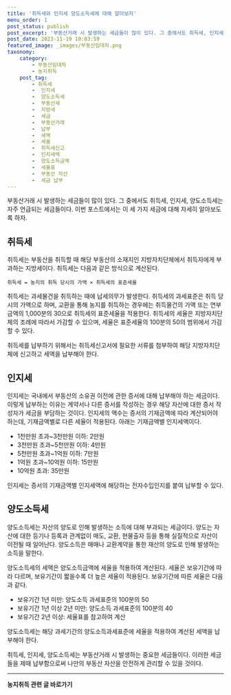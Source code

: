```yaml
---
title: '취득세와 인지세 양도소득세에 대해 알아보자'
menu_order: 1
post_status: publish
post_excerpt: '부동산거래 시 발생하는 세금들이 많이 있다. 그 중에서도 취득세, 인지세, 양도소득세는 자주 언급되는 세금들이다. 이번 포스트에서는 이 세 가지 세금에 대해 자세히 알아보도록 하자.'
post_date: 2023-11-19 10:03:59
featured_image: _images/부동산임대차.png
taxonomy:
    category:
        - 부동산임대차
        - 농지취득
    post_tag:
        - 취득세
        -  인지세
        -  양도소득세
        -  부동산세
        -  지방세
        -  세금
        -  부동산거래
        -  납부
        -  세액
        -  세율
        -  취득세신고
        -  인지세액
        -  양도소득금액
        -  세율표
        -  부동산 자산
        -  세금 납부
---
```



부동산거래 시 발생하는 세금들이 많이 있다. 그 중에서도 취득세, 인지세, 양도소득세는 자주 언급되는 세금들이다. 이번 포스트에서는 이 세 가지 세금에 대해 자세히 알아보도록 하자.

## 취득세

취득세는 부동산을 취득할 때 해당 부동산의 소재지인 지방자치단체에서 취득자에게 부과하는 지방세이다. 취득세는 다음과 같은 방식으로 계산된다.

```
취득세 = 농지의 취득 당시의 가액 × 취득세의 표준세율
```

취득세는 과세물건을 취득하는 때에 납세의무가 발생한다. 취득세의 과세표준은 취득 당시의 가액으로 하며, 교환을 통해 농지를 취득하는 경우에는 취득물건의 가액 또는 연부금액의 1,000분의 30으로 취득세의 표준세율을 적용한다. 취득세의 세율은 지방자치단체의 조례에 따라서 가감할 수 있으며, 세율은 표준세율의 100분의 50의 범위에서 가감할 수 있다.

취득세를 납부하기 위해서는 취득세신고서에 필요한 서류를 첨부하여 해당 지방자치단체에 신고하고 세액을 납부해야 한다.

## 인지세

인지세는 국내에서 부동산의 소유권 이전에 관한 증서에 대해 납부해야 하는 세금이다. 이렇게 납부하는 이유는 계약서나 다른 증서를 작성하는 경우 해당 자산에 대한 증서 작성자가 세금을 부담하는 것이다. 인지세의 액수는 증서의 기재금액에 따라 계산되어야 하는데, 기재금액별로 다른 세율이 적용된다. 아래는 기재금액별 인지세액이다.

- 1천만원 초과~3천만원 이하: 2만원
- 3천만원 초과~5천만원 이하: 4만원
- 5천만원 초과~1억원 이하: 7만원
- 1억원 초과~10억원 이하: 15만원
- 10억원 초과: 35만원

인지세는 증서의 기재금액별 인지세액에 해당하는 전자수입인지를 붙여 납부할 수 있다.

## 양도소득세

양도소득세는 자산의 양도로 인해 발생하는 소득에 대해 부과되는 세금이다. 양도는 자산에 대한 등기나 등록과 관계없이 매도, 교환, 현물출자 등을 통해 실질적으로 자산이 이전될 때 일어난다. 양도소득은 매매나 교환계약을 통한 재산의 양도로 인해 발생하는 소득을 말한다.

양도소득세의 세액은 양도소득금액에 세율을 적용하여 계산된다. 세율은 보유기간에 따라 다르며, 보유기간이 짧을수록 더 높은 세율이 적용된다. 보유기간에 따른 세율은 다음과 같다.

- 보유기간 1년 미만: 양도소득 과세표준의 100분의 50
- 보유기간 1년 이상 2년 미만: 양도소득 과세표준의 100분의 40
- 보유기간 2년 이상: 세율표를 참고하여 계산

양도소득세는 해당 과세기간의 양도소득과세표준에 세율을 적용하여 계산된 세액을 납부해야 한다.

취득세, 인지세, 양도소득세는 부동산거래 시 발생하는 중요한 세금들이다. 이러한 세금들을 제때 납부함으로써 나만의 부동산 자산을 안전하게 관리할 수 있을 것이다.


<!-- wp:separator -->
<hr class="wp-block-separator has-alpha-channel-opacity"/>
<!-- /wp:separator -->

<!-- wp:group {"backgroundColor":"base","layout":{"type":"constrained"}} -->
<div class="wp-block-group has-base-background-color has-background"><!-- wp:paragraph {"align":"center","fontSize":"medium"} -->
<p class="has-text-align-center has-large-font-size"><strong>농지취득 관련 글 바로가기</strong></p>
<!-- /wp:paragraph -->


<!-- wp:latest-posts
{"categories":[{"id":22986,"count":19,"description":"","link":"https://uknowlaw.com/category/%eb%86%8d%ec%a7%80%ec%b7%a8%eb%93%9d/","name":"농지취득","slug":"농지취득","taxonomy":"category","parent":0,"meta":[],"_links":{"self":[{"href":"https://uknowlaw.com/wp-json/wp/v2/categories/22986"}],"collection":[{"href":"https://uknowlaw.com/wp-json/wp/v2/categories"}],"about":[{"href":"https://uknowlaw.com/wp-json/wp/v2/taxonomies/category"}],"wp:post_type":[{"href":"https://uknowlaw.com/wp-json/wp/v2/posts?categories=22986"}],"curies":[{"name":"wp","href":"https://api.w.org/{rel}","templated":true}]}}],"postsToShow":100,"excerptLength":28,"postLayout":"grid","columns":2,"featuredImageAlign":"left","featuredImageSizeSlug":"large","fontSize":"small"} /--></div>
<!-- /wp:group -->